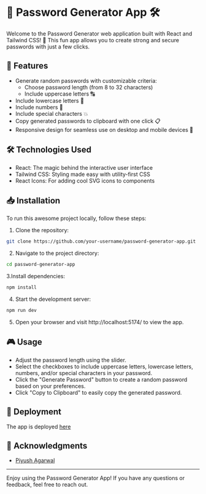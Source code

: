 # 🌟 Password Generator App 🛠️
Welcome to the Password Generator web application built with React and Tailwind CSS! 🔐 This fun app allows you to create strong and secure passwords with just a few clicks.


## 🚀 Features
- Generate random passwords with customizable criteria:
  - Choose password length (from 8 to 32 characters)
  - Include uppercase letters 🔠
- Include lowercase letters 🔡
- Include numbers 🔢
- Include special characters 💥
- Copy generated passwords to clipboard with one click 📋
- Responsive design for seamless use on desktop and mobile devices 📱

## 🛠️ Technologies Used
* React: The magic behind the interactive user interface
* Tailwind CSS: Styling made easy with utility-first CSS
* React Icons: For adding cool SVG icons to components

## 📥 Installation
To run this awesome project locally, follow these steps:
1. Clone the repository:

```bash
git clone https://github.com/your-username/password-generator-app.git
```

2. Navigate to the project directory:

```bash
cd password-generator-app
```

3.Install dependencies:

```bash
npm install
```

4. Start the development server:

```bash
npm run dev
```

5. Open your browser and visit http://localhost:5174/ to view the app.

## 🎮 Usage

- Adjust the password length using the slider.
- Select the checkboxes to include uppercase letters, lowercase letters, numbers, and/or special characters in your password.
- Click the "Generate Password" button to create a random password based on your preferences.
- Click "Copy to Clipboard" to easily copy the generated password.
  
## 🚀 Deployment
The app is deployed [here](https://password-generator-sepia-omega.vercel.app/)

## 🙌 Acknowledgments
- [Piyush Agarwal](https://www.youtube.com/watch?v=u9-x0sG-WQc&t=47s)

---
Enjoy using the Password Generator App! If you have any questions or feedback, feel free to reach out.
